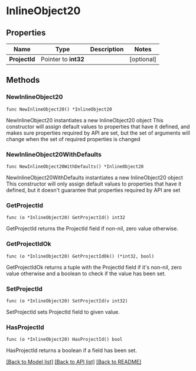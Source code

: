 # InlineObject20

## Properties

Name | Type | Description | Notes
------------ | ------------- | ------------- | -------------
**ProjectId** | Pointer to **int32** |  | [optional] 

## Methods

### NewInlineObject20

`func NewInlineObject20() *InlineObject20`

NewInlineObject20 instantiates a new InlineObject20 object
This constructor will assign default values to properties that have it defined,
and makes sure properties required by API are set, but the set of arguments
will change when the set of required properties is changed

### NewInlineObject20WithDefaults

`func NewInlineObject20WithDefaults() *InlineObject20`

NewInlineObject20WithDefaults instantiates a new InlineObject20 object
This constructor will only assign default values to properties that have it defined,
but it doesn't guarantee that properties required by API are set

### GetProjectId

`func (o *InlineObject20) GetProjectId() int32`

GetProjectId returns the ProjectId field if non-nil, zero value otherwise.

### GetProjectIdOk

`func (o *InlineObject20) GetProjectIdOk() (*int32, bool)`

GetProjectIdOk returns a tuple with the ProjectId field if it's non-nil, zero value otherwise
and a boolean to check if the value has been set.

### SetProjectId

`func (o *InlineObject20) SetProjectId(v int32)`

SetProjectId sets ProjectId field to given value.

### HasProjectId

`func (o *InlineObject20) HasProjectId() bool`

HasProjectId returns a boolean if a field has been set.


[[Back to Model list]](../README.md#documentation-for-models) [[Back to API list]](../README.md#documentation-for-api-endpoints) [[Back to README]](../README.md)


